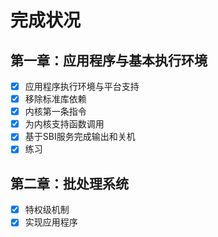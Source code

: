 # 完成状况
## 第一章：应用程序与基本执行环境
- [x] 应用程序执行环境与平台支持
- [x] 移除标准库依赖
- [x] 内核第一条指令
- [x] 为内核支持函数调用
- [x] 基于SBI服务完成输出和关机
- [x] 练习

## 第二章：批处理系统
- [x] 特权级机制
- [x] 实现应用程序
